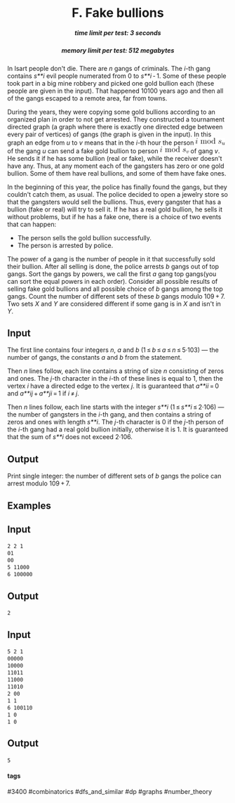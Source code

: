 <h1 style='text-align: center;'> F. Fake bullions</h1>

<h5 style='text-align: center;'>time limit per test: 3 seconds</h5>
<h5 style='text-align: center;'>memory limit per test: 512 megabytes</h5>

In Isart people don't die. There are *n* gangs of criminals. The *i*-th gang contains *s**i* evil people numerated from 0 to *s**i* - 1. Some of these people took part in a big mine robbery and picked one gold bullion each (these people are given in the input). That happened 10100 years ago and then all of the gangs escaped to a remote area, far from towns.

During the years, they were copying some gold bullions according to an organized plan in order to not get arrested. They constructed a tournament directed graph (a graph where there is exactly one directed edge between every pair of vertices) of gangs (the graph is given in the input). In this graph an edge from *u* to *v* means that in the *i*-th hour the person ![](images/61bc705a3383634b25a92745a03168debb353b98.png) of the gang *u* can send a fake gold bullion to person ![](images/adfa7cc8232689d97997079c9084a5ededa2f389.png) of gang *v*. He sends it if he has some bullion (real or fake), while the receiver doesn't have any. Thus, at any moment each of the gangsters has zero or one gold bullion. Some of them have real bullions, and some of them have fake ones.

In the beginning of this year, the police has finally found the gangs, but they couldn't catch them, as usual. The police decided to open a jewelry store so that the gangsters would sell the bullions. Thus, every gangster that has a bullion (fake or real) will try to sell it. If he has a real gold bullion, he sells it without problems, but if he has a fake one, there is a choice of two events that can happen: 

* The person sells the gold bullion successfully.
* The person is arrested by police.

The power of a gang is the number of people in it that successfully sold their bullion. After all selling is done, the police arrests *b* gangs out of top gangs. Sort the gangs by powers, we call the first *a* gang top gangs(you can sort the equal powers in each order). Consider all possible results of selling fake gold bullions and all possible choice of *b* gangs among the top gangs. Count the number of different sets of these *b* gangs modulo 109 + 7. Two sets *X* and *Y* are considered different if some gang is in *X* and isn't in *Y*.

## Input

The first line contains four integers *n*, *a* and *b* (1 ≤ *b* ≤ *a* ≤ *n* ≤ 5·103) — the number of gangs, the constants *a* and *b* from the statement.

Then *n* lines follow, each line contains a string of size *n* consisting of zeros and ones. The *j*-th character in the *i*-th of these lines is equal to 1, then the vertex *i* have a directed edge to the vertex *j*. It is guaranteed that *a**ii* = 0 and *a**ij* + *a**ji* = 1 if *i* ≠ *j*.

Then *n* lines follow, each line starts with the integer *s**i* (1 ≤ *s**i* ≤ 2·106) — the number of gangsters in the *i*-th gang, and then contains a string of zeros and ones with length *s**i*. The *j*-th character is 0 if the *j*-th person of the *i*-th gang had a real gold bullion initially, otherwise it is 1. It is guaranteed that the sum of *s**i* does not exceed 2·106.

## Output

Print single integer: the number of different sets of *b* gangs the police can arrest modulo 109 + 7.

## Examples

## Input


```
2 2 1  
01  
00  
5 11000  
6 100000  

```
## Output


```
2  

```
## Input


```
5 2 1  
00000  
10000  
11011  
11000  
11010  
2 00  
1 1  
6 100110  
1 0  
1 0  

```
## Output


```
5  

```


#### tags 

#3400 #combinatorics #dfs_and_similar #dp #graphs #number_theory 